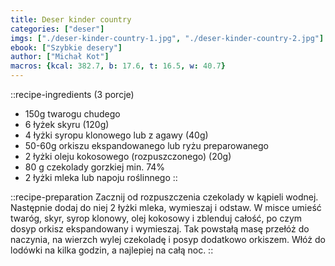 ```yaml
---
title: Deser kinder country
categories: ["deser"]
imgs: ["./deser-kinder-country-1.jpg", "./deser-kinder-country-2.jpg"]
ebook: ["Szybkie desery"]
author: ["Michał Kot"]
macros: {kcal: 382.7, b: 17.6, t: 16.5, w: 40.7}
---
```


::recipe-ingredients
(3 porcje)
- 150g twarogu chudego
- 6 łyżek skyru (120g)
- 4 łyżki syropu klonowego lub z agawy (40g)
- 50-60g orkiszu ekspandowanego lub ryżu preparowanego
- 2 łyżki oleju kokosowego (rozpuszczonego) (20g)
- 80 g czekolady gorzkiej min. 74%
- 2 łyżki mleka lub napoju roślinnego
::

::recipe-preparation
Zacznij od rozpuszczenia czekolady w kąpieli wodnej. Następnie dodaj do niej 2 łyżki mleka, wymieszaj i odstaw. W misce umieść twaróg, skyr, syrop klonowy, olej kokosowy i zblenduj całość, po czym dosyp orkisz ekspandowany i wymieszaj. Tak powstałą masę przełóż do naczynia, na wierzch wylej czekoladę i posyp dodatkowo orkiszem. Włóż do lodówki na kilka godzin, a najlepiej na całą noc.
::